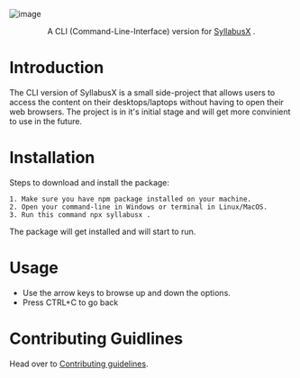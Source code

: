 ![image](https://github.com/akshat-OwO/syllabusx/assets/27628105/3e05962d-29b2-495b-b39e-5e8a8651ebc8)


<p align="center">
  A CLI (Command-Line-Interface) version for <a href="https://syllabusx.live/">SyllabusX</a> .
</p>

# Introduction

The CLI version of SyllabusX is a small side-project that allows users to access the content on their desktops/laptops without having to open their web browsers. The project is in it's initial stage and will get more convinient to use in the future.

# Installation

Steps to download and install the package:

    1. Make sure you have npm package installed on your machine.
    2. Open your command-line in Windows or terminal in Linux/MacOS.
    3. Run this command npx syllabusx .

The package will get installed and will start to run.

# Usage

- Use the arrow keys to browse up and down the options.
- Press CTRL+C to go back

# Contributing Guidlines
Head over to [Contributing guidelines](/.github/Contributing.md).


